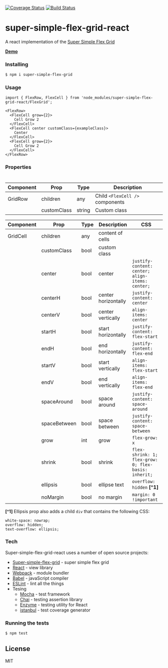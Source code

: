 [![Coverage Status](https://coveralls.io/repos/github/open-sauces/super-simple-flex-grid-react/badge.svg?branch=master)](https://coveralls.io/github/open-sauces/super-simple-flex-grid-react?branch=master) [![Build Status](https://travis-ci.org/open-sauces/super-simple-flex-grid-react.svg?branch=master)](https://travis-ci.org/open-sauces/super-simple-flex-grid-react)


# super-simple-flex-grid-react

A react implementation of the [Super Simple Flex Grid](https://github.com/open-sauces/super-simple-flex-grid)

**[Demo](https://open-sauces.github.io/super-simple-flex-grid-react/src/example/build)**

### Installing

```sh
$ npm i super-simple-flex-grid
```

### Usage
```
import { FlexRow, FlexCell } from 'node_modules/super-simple-flex-grid-react/FlexGrid';

<FlexRow>
  <FlexCell grow={2}>
    Cell Grow 2
  </FlexCell>
  <FlexCell center customClass={exampleClass}>
    Center
  </FlexCell>
  <FlexCell grow={2}>
    Cell Grow 2
  </FlexCell>
</FlexRow>
```

### Properties
#

| Component | Prop        | Type   | Description                     |
| --------- | ----------- | ------ | ------------------------------- |
| GridRow   | children    | any    | Child `<FlexCell />` components |
|           | customClass | string | Custom class                    |


| Component | Prop         | Type | Description         | CSS                                                  |
| --------- | ------------ | -----| --------------------| ---------------------------------------------------- |
| GridCell  | children     | any  | content of cells    |                                                      |
|           | customClass  | bool | custom class        |                                                      |
|           | center       | bool | center              | `justify-content: center; align-items: center;`      |
|           | centerH      | bool | center horizontally | `justify-content: center`                            |
|           | centerV      | bool | center vertically   | `align-items: center`                                |
|           | startH       | bool | start horizontally  | `justify-content: flex-start`                        |
|           | endH         | bool | end horizontally    | `justify-content: flex-end`                          |
|           | startV       | bool | start vertically    | `align-items: flex-start`                            |
|           | endV         | bool | end vertically      | `align-items: flex-end`                              |
|           | spaceAround  | bool | space around        | `justify-content: space-around`                      |
|           | spaceBetween | bool | space between       | `justify-content: space-between`                     |
|           | grow         | int  | grow                | `flex-grow: x`                                       |
|           | shrink       | bool | shrink              | `flex-shrink: 1; flex-grow: 0; flex-basis: inherit;` |
|           | ellipsis     | bool | ellipse text        | `overflow: hidden` **[^1]**                          |
|           | noMargin     | bool | no margin           | `margin: 0 !important`                               |

**[^1]**  Ellipsis prop also adds a child `div` that contains the following CSS:
```
white-space: nowrap;
overflow: hidden;
text-overflow: ellipsis;
```

### Tech

Super-simple-flex-grid-react uses a number of open source projects:

* [Super-simple-flex-grid](https://github.com/open-sauces/super-simple-flex-grid) - super simple flex grid
* [React](https://facebook.github.io/react) - view library
* [Webpack](http://webpack.github.io) - module bundler
* [Babel](https://babeljs.io) - javaScript compiler
* [ESLint](http://eslint.org) - lint all the things
* Tesing
  * [Mocha](https://mochajs.org) - test framework
  * [Chai](http://chaijs.com) - testing assertion library
  * [Enzyme](https://github.com/airbnb/enzyme) - testing utility for React
  * [istanbul](https://istanbul.js.org) - test coverage generator


### Running the tests

```sh
$ npm test
```

License
----

MIT
